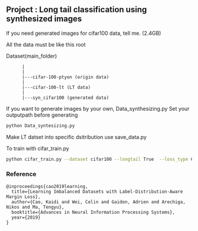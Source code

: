 ## Project : Long tail classification using synthesized images

If you need generated images for cifar100 data, tell me. (2.4GB)


  All the data must be like this root


  Dataset(main_folder)
  
          |
          |
          |---cifar-100-ptyon (origin data)
          |
          |---cifar-100-lt (LT data)
          | 
          |---syn_cifar100 (generated data)

If you want to generate images by your own, Data_synthesizing.py
Set your outputpath before generating
```bash
python Data_syntesizing.py
```

Make LT datset into specific dsitribution use save_data.py



To train with cifar_train.py 
``` bash
python cifar_train.py --dataset cifar100 --longtail True  --loss_type CE --gpu 0 --batch-size 128 --imb_factor 0.01 -d 100
```


### Reference

```
@inproceedings{cao2019learning,
  title={Learning Imbalanced Datasets with Label-Distribution-Aware Margin Loss},
  author={Cao, Kaidi and Wei, Colin and Gaidon, Adrien and Arechiga, Nikos and Ma, Tengyu},
  booktitle={Advances in Neural Information Processing Systems},
  year={2019}
}
```
